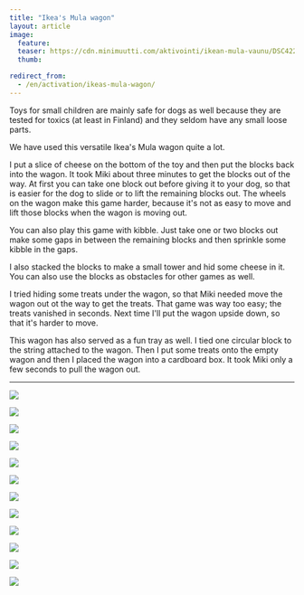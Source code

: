 ```yaml
---
title: "Ikea's Mula wagon"
layout: article
image:
  feature:
  teaser: https://cdn.minimuutti.com/aktivointi/ikean-mula-vaunu/DSC42292-245px.jpg
  thumb:

redirect_from:
  - /en/activation/ikeas-mula-wagon/
---
```


Toys for small children are mainly safe for dogs as well because they are tested for toxics (at least in Finland) and they seldom have any small loose parts.

We have used this versatile Ikea's Mula wagon quite a lot.

I put a slice of cheese on the bottom of the toy and then put the blocks back into the wagon. It took Miki about three minutes to get the blocks out of the way. At first you can take one block out before giving it to your dog, so that is easier for the dog to slide or to lift the remaining blocks out. The wheels on the wagon make this game harder, because it's not as easy to move and lift those blocks when the wagon is moving out.

You can also play this game with kibble. Just take one or two blocks out make some gaps in between the remaining blocks and then sprinkle some kibble in the gaps.

I also stacked the blocks to make a small tower and hid some cheese in it. You can also use the blocks as obstacles for other games as well.

I tried hiding some treats under the wagon, so that Miki needed move the wagon out ot the way to get the treats. That game was way too easy; the treats vanished in seconds. Next time I'll put the wagon upside down, so that it's harder to move.

This wagon has also served as a fun tray as well. I tied one circular block to the string attached to the wagon. Then I put some treats onto the empty wagon and then I placed the wagon into a cardboard box. It took Miki only a few seconds to pull the wagon out.

---

![](https://cdn.minimuutti.com/aktivointi/ikean-mula-vaunu/DSC42292-800px.jpg)

![](https://cdn.minimuutti.com/aktivointi/ikean-mula-vaunu/DSC42352-800px.jpg)

![](https://cdn.minimuutti.com/aktivointi/ikean-mula-vaunu/DSC44287-800px.jpg)

![](https://cdn.minimuutti.com/aktivointi/ikean-mula-vaunu/DSC42852-800px.jpg)

![](https://cdn.minimuutti.com/aktivointi/karryn-vetaminen/DSC42855-800px.jpg)

![](https://cdn.minimuutti.com/aktivointi/karryn-vetaminen/DSC42862-800px.jpg)

![](https://cdn.minimuutti.com/aktivointi/karryn-vetaminen/DSC42890-800px.jpg)

![](https://cdn.minimuutti.com/aktivointi/karryn-vetaminen/DSC42919-800px.jpg)

![](https://cdn.minimuutti.com/aktivointi/karryn-vetaminen/DSC42929-800px.jpg)

![](https://cdn.minimuutti.com/aktivointi/karryn-vetaminen/DSC54173-800px.jpg)

![](https://cdn.minimuutti.com/aktivointi/ikean-mula-vaunu/DSC42357-800px.jpg)

![](https://cdn.minimuutti.com/aktivointi/ritila/DSC42191-800px.jpg)
